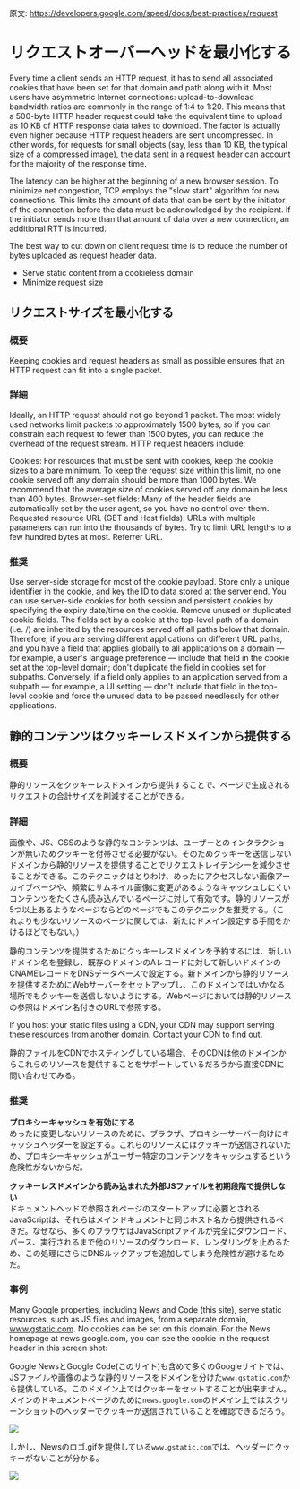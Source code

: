 原文: https://developers.google.com/speed/docs/best-practices/request

# リクエストオーバーヘッドを最小化する

Every time a client sends an HTTP request, it has to send all associated cookies that have been set for that domain and path along with it. Most users have asymmetric Internet connections: upload-to-download bandwidth ratios are commonly in the range of 1:4 to 1:20. This means that a 500-byte HTTP header request could take the equivalent time to upload as 10 KB of HTTP response data takes to download. The factor is actually even higher because HTTP request headers are sent uncompressed. In other words, for requests for small objects (say, less than 10 KB, the typical size of a compressed image), the data sent in a request header can account for the majority of the response time.

The latency can be higher at the beginning of a new browser session. To minimize net congestion, TCP employs the "slow start" algorithm for new connections. This limits the amount of data that can be sent by the initiator of the connection before the data must be acknowledged by the recipient. If the initiator sends more than that amount of data over a new connection, an additional RTT is incurred. 

The best way to cut down on client request time is to reduce the number of bytes uploaded as request header data.

+ Serve static content from a cookieless domain
+ Minimize request size


## リクエストサイズを最小化する


### 概要

Keeping cookies and request headers as small as possible ensures that an HTTP request can fit into a single packet.

### 詳細

Ideally, an HTTP request should not go beyond 1 packet. The most widely used networks limit packets to approximately 1500 bytes, so if you can constrain each request to fewer than 1500 bytes, you can reduce the overhead of the request stream. HTTP request headers include:

Cookies: For resources that must be sent with cookies, keep the cookie sizes to a bare minimum.  To keep the request size within this limit, no one cookie served off any domain should be more than 1000 bytes. We recommend that the average size of cookies served off any domain be less than 400 bytes.
Browser-set fields: Many of the header fields are automatically set by the user agent, so you have no control over them. 
Requested resource URL (GET and Host fields). URLs with multiple parameters can run into the thousands of bytes. Try to limit URL lengths to a few hundred bytes at most.
Referrer URL.

### 推奨

Use server-side storage for most of the cookie payload.
Store only a unique identifier in the cookie, and key the ID to data stored at the server end. You can use server-side cookies for both session and persistent cookies by specifying the expiry date/time on the cookie.
Remove unused or duplicated cookie fields.
The fields set by a cookie at the top-level path of a domain (i.e. /) are inherited by the resources served off all paths below that domain. Therefore, if you are serving different applications on different URL paths, and you have a field that applies globally to all applications on a domain — for example, a user's language preference — include that field in the cookie set at the top-level domain; don't duplicate the field in cookies set for subpaths. Conversely, if a field only applies to an application served from a subpath — for example, a UI setting — don't include that field in the top-level cookie and force the unused data to be passed needlessly for other applications.


## 静的コンテンツはクッキーレスドメインから提供する

### 概要

静的リソースをクッキーレスドメインから提供することで、ページで生成されるリクエストの合計サイズを削減することができる。

### 詳細

画像や、JS、CSSのような静的なコンテンツは、ユーザーとのインタラクションが無いためクッキーを付帯させる必要がない。そのためクッキーを送信しないドメインから静的リソースを提供することでリクエストレイテンシーを減少させることができる。このテクニックはとりわけ、めったにアクセスしない画像アーカイブページや、頻繁にサムネイル画像に変更があるようなキャッシュしにくいコンテンツをたくさん読み込んでいるページに対して有効です。静的リソースが5つ以上あるようなページならどのページでもこのテクニックを推奨する。（これよりも少ないリソースのページに関しては、新たにドメイン設定する手間をかけるほどでもない。）

静的コンテンツを提供するためにクッキーレスドメインを予約するには、新しいドメイン名を登録し、既存のドメインのAレコードに対して新しいドメインのCNAMEレコードをDNSデータベースで設定する。新ドメインから静的リソースを提供するためにWebサーバーをセットアップし、このドメインではいかなる場所でもクッキーを送信しないようにする。Webページにおいては静的リソースの参照はドメイン名付きのURLで参照する。

If you host your static files using a CDN, your CDN may support serving these resources from another domain. Contact your CDN to find out.

静的ファイルをCDNでホスティングしている場合、そのCDNは他のドメインからこれらのリソースを提供することをサポートしているだろうから直接CDNに問い合わせてみる。


### 推奨

__プロキシーキャッシュを有効にする__  
めったに変更しないリソースのために、ブラウザ、プロキシーサーバー向けにキャッシュヘッダーを設定する。これらのリソースにはクッキーが送信されないため、プロキシーキャッシュがユーザー特定のコンテンツをキャッシュするという危険性がないからだ。

__クッキーレスドメインから読み込まれた外部JSファイルを初期段階で提供しない__  
ドキュメントヘッドで参照されページのスタートアップに必要とされるJavaScriptは、それらはメインドキュメントと同じホスト名から提供されるべきだ。なぜなら、多くのブラウザはJavaScriptファイルが完全にダウンロード、パース、実行されるまで他のリソースのダウンロード、レンダリングを止めるため、この処理にさらにDNSルックアップを追加してしまう危険性が避けるためだ。


### 事例

Many Google properties, including News and Code (this site), serve static resources, such as JS files and images, from a separate domain, www.gstatic.com. No cookies can be set on this domain. For the News homepage at news.google.com, you can see the cookie in the request header in this screen shot:

Google NewsとGoogle Code(このサイト)も含めて多くのGoogleサイトでは、JSファイルや画像のような静的リソースをドメインを分けた`www.gstatic.com`から提供している。このドメイン上ではクッキーをセットすることが出来ません。メインのドキュメントページのために`news.google.com`のドメイン上ではスクリーンショットのヘッダーでクッキーが送信されていることを確認できるだろう。

![](../images/cookieheader1.png)

しかし、Newsのロゴ.gifを提供している`www.gstatic.com`では、ヘッダーにクッキーがないことが分かる。


![](../images/cookieheader2.png)



















